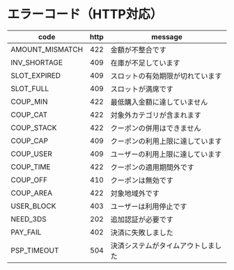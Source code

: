 # エラーコード（HTTP対応）

| code | http | message |
|--|--:|--|
| AMOUNT_MISMATCH | 422 | 金額が不整合です |
| INV_SHORTAGE | 409 | 在庫が不足しています |
| SLOT_EXPIRED | 409 | スロットの有効期限が切れています |
| SLOT_FULL | 409 | スロットが満席です |
| COUP_MIN | 422 | 最低購入金額に達していません |
| COUP_CAT | 422 | 対象外カテゴリが含まれます |
| COUP_STACK | 422 | クーポンの併用はできません |
| COUP_CAP | 409 | クーポンの利用上限に達しています |
| COUP_USER | 409 | ユーザーの利用上限に達しています |
| COUP_TIME | 422 | クーポンの適用期間外です |
| COUP_OFF | 410 | クーポンは無効です |
| COUP_AREA | 422 | 対象地域外です |
| USER_BLOCK | 403 | ユーザーは利用停止です |
| NEED_3DS | 202 | 追加認証が必要です |
| PAY_FAIL | 402 | 決済に失敗しました |
| PSP_TIMEOUT | 504 | 決済システムがタイムアウトしました |

